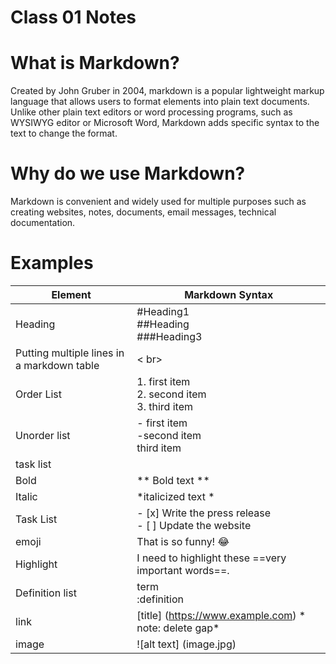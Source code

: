 # Class 01 Notes

# What is Markdown?
Created by John Gruber in 2004, markdown is a popular lightweight markup language that allows users to format elements into plain text documents. Unlike other plain text editors or word processing programs, such as WYSIWYG editor or Microsoft Word, Markdown adds specific syntax to the text to change the format.

# Why do we use Markdown?
Markdown is convenient and widely used for multiple purposes such as creating websites, notes, documents, email messages, technical documentation. 

# Examples

| Element | Markdown Syntax 
|-------- | -------- |
| Heading | #Heading1 <br>  ##Heading <br> ###Heading3 |
| Putting multiple lines in a markdown table | < br> |
|Order List | 1. first item <br> 2. second item <br> 3. third item |
|Unorder list | - first item <br> -second item <br> third item |
| task list| 
| Bold | ** Bold text ** | 
| Italic | *italicized text * | <br>
| Task List | - [x] Write the press release<br> - [ ] Update the website |
| emoji|  That is so funny! :joy: |
| Highlight | I need to highlight these ==very important words==. |
|Definition list | term <br>:definition |
|link | 	[title] (https://www.example.com) * note: delete gap*|
| image | ![alt text] (image.jpg) |
